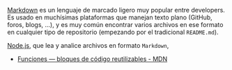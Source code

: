 [Markdown](https://es.wikipedia.org/wiki/Markdown) es un lenguaje de marcado
ligero muy popular entre developers. Es usado en muchísimas plataformas que
manejan texto plano (GitHub, foros, blogs, ...), y es muy común
encontrar varios archivos en ese formato en cualquier tipo de repositorio
(empezando por el tradicional `README.md`).

[Node.js](https://nodejs.org/), que lea y analice archivos
en formato `Markdown`, 

* [Funciones — bloques de código reutilizables - MDN](https://developer.mozilla.org/es/docs/Learn/JavaScript/Building_blocks/Functions)